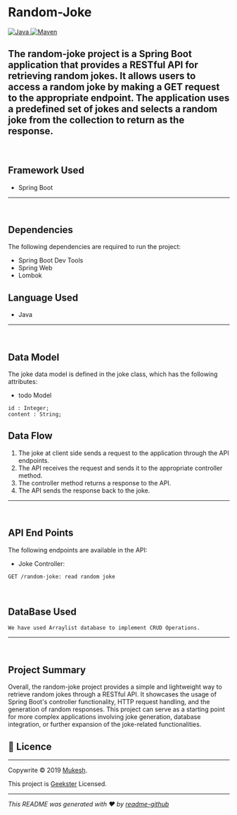 # Random-Joke
<a href="Java url">
    <img alt="Java" src="https://img.shields.io/badge/Java->=8-darkblue.svg" />
</a>

<a href="Maven url" >
    <img alt="Maven" src="https://img.shields.io/badge/Maven-3.0.6-brightgreen.svg" />
</a>

</center>

The random-joke project is a Spring Boot application that provides a RESTful API for retrieving random jokes. It allows users to access a random joke by making a GET request to the appropriate endpoint. The application uses a predefined set of jokes and selects a random joke from the collection to return as the response.
---
<br>

## Framework Used
* Spring Boot

---
<br>

## Dependencies
The following dependencies are required to run the project:

* Spring Boot Dev Tools
* Spring Web
* Lombok

## Language Used
* Java

---
<br>

## Data Model

The joke data model is defined in the joke class, which has the following attributes:
<br>

* todo Model
```
id : Integer;
content : String;
```

## Data Flow

1. The joke at client side sends a request to the application through the API endpoints.
2. The API receives the request and sends it to the appropriate controller method.
3. The controller method returns a response to the API.
4. The API sends the response back to the joke.

---

<br>


## API End Points 

The following endpoints are available in the API:

* Joke Controller:
```
GET /random-joke: read random joke 
```


<br>

## DataBase Used

```
We have used Arraylist database to implement CRUD Operations.
```
---
<br>

## Project Summary

Overall, the random-joke project provides a simple and lightweight way to retrieve random jokes through a RESTful API. It showcases the usage of Spring Boot's controller functionality, HTTP request handling, and the generation of random responses. This project can serve as a starting point for more complex applications involving joke generation, database integration, or further expansion of the joke-related functionalities.

## 📝 Licence
---
Copywrite © 2019 [Mukesh]().

This project is [Geekster]() Licensed.
 
---
_This README was generated with ❤️  by [readme-github]()_
